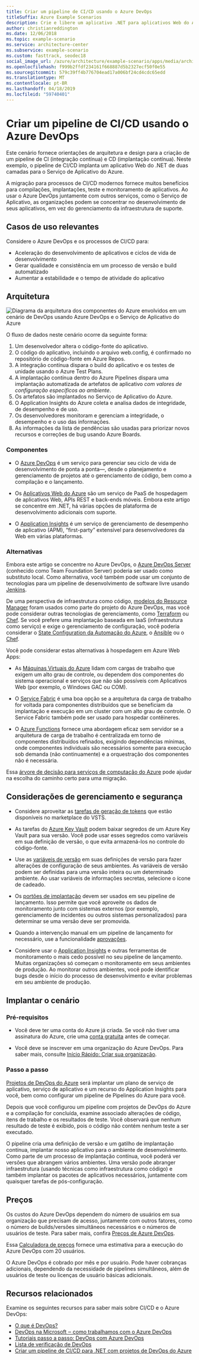 ```yaml
---
title: Criar um pipeline de CI/CD usando o Azure DevOps
titleSuffix: Azure Example Scenarios
description: Crie e libere um aplicativo .NET para aplicativos Web do Azure usando o Azure DevOps.
author: christianreddington
ms.date: 12/06/2018
ms.topic: example-scenario
ms.service: architecture-center
ms.subservice: example-scenario
ms.custom: fasttrack, seodec18
social_image_url: /azure/architecture/example-scenario/apps/media/architecture-devops-dotnet-webapp.svg
ms.openlocfilehash: f999b2ffdf234161f668887d5b2327ecf50f0e55
ms.sourcegitcommit: 579c39ff4b776704ead17a006bf24cd4cdc65edd
ms.translationtype: MT
ms.contentlocale: pt-BR
ms.lasthandoff: 04/18/2019
ms.locfileid: "59740401"
---
```

# <a name="design-a-cicd-pipeline-using-azure-devops"></a>Criar um pipeline de CI/CD usando o Azure DevOps

Este cenário fornece orientações de arquitetura e design para a criação de um pipeline de CI (integração contínua) e CD (implantação contínua). Neste exemplo, o pipeline de CI/CD implanta um aplicativo Web do .NET de duas camadas para o Serviço de Aplicativo do Azure.

A migração para processos de CI/CD modernos fornece muitos benefícios para compilações, implantações, teste e monitoramento de aplicativos. Ao usar o Azure DevOps juntamente com outros serviços, como o Serviço de Aplicativo, as organizações podem se concentrar no desenvolvimento de seus aplicativos, em vez do gerenciamento da infraestrutura de suporte.

## <a name="relevant-use-cases"></a>Casos de uso relevantes

Considere o Azure DevOps e os processos de CI/CD para:

- Aceleração do desenvolvimento de aplicativos e ciclos de vida de desenvolvimento
- Gerar qualidade e consistência em um processo de versão e build automatizado
- Aumentar a estabilidade e o tempo de atividade do aplicativo

## <a name="architecture"></a>Arquitetura

![Diagrama da arquitetura dos componentes do Azure envolvidos em um cenário de DevOps usando Azure DevOps e o Serviço de Aplicativo do Azure][architecture]

O fluxo de dados neste cenário ocorre da seguinte forma:

1. Um desenvolvedor altera o código-fonte do aplicativo.
2. O código do aplicativo, incluindo o arquivo web.config, é confirmado no repositório de código-fonte em Azure Repos.
3. A integração contínua dispara o build do aplicativo e os testes de unidade usando o Azure Test Plans.
4. A implantação contínua dentro do Azure Pipelines dispara uma implantação automatizada de artefatos de aplicativo *com valores de configuração específicos ao ambiente*.
5. Os artefatos são implantados no Serviço de Aplicativo do Azure.
6. O Application Insights do Azure coleta e analisa dados de integridade, de desempenho e de uso.
7. Os desenvolvedores monitoram e gerenciam a integridade, o desempenho e o uso das informações.
8. As informações da lista de pendências são usadas para priorizar novos recursos e correções de bug usando Azure Boards.

### <a name="components"></a>Componentes

- O [Azure DevOps][vsts] é um serviço para gerenciar seu ciclo de vida de desenvolvimento de ponta a ponta&mdash;, desde o planejamento e gerenciamento de projetos até o gerenciamento de código, bem como a compilação e o lançamento.

- Os [Aplicativos Web do Azure][web-apps] são um serviço de PaaS de hospedagem de aplicativos Web, APIs REST e back-ends móveis. Embora este artigo se concentre em .NET, há várias opções de plataforma de desenvolvimento adicionais com suporte.

- O [Application Insights][application-insights] é um serviço de gerenciamento de desempenho de aplicativo (APM), “first-party” extensível para desenvolvedores da Web em várias plataformas.

### <a name="alternatives"></a>Alternativas

Embora este artigo se concentre no Azure DevOps, o [Azure DevOps Server][azure-devops-server] (conhecido como Team Foundation Server) poderia ser usado como substituto local. Como alternativa, você também pode usar um conjunto de tecnologias para um pipeline de desenvolvimento de software livre usando [Jenkins][jenkins-on-azure].

De uma perspectiva de infraestrutura como código, [modelos do Resource Manager][arm-templates] foram usados como parte do projeto do Azure DevOps, mas você pode considerar outras tecnologias de gerenciamento, como [Terraform][terraform] ou [Chef][chef]. Se você prefere uma implantação baseada em IaaS (infraestrutura como serviço) e exige o gerenciamento de configuração, você poderia considerar o [State Configuration da Automação do Azure][desired-state-configuration], o [Ansible][ansible] ou o [Chef][chef].

Você pode considerar estas alternativas à hospedagem em Azure Web Apps:

- As [Máquinas Virtuais do Azure][compare-vm-hosting] lidam com cargas de trabalho que exigem um alto grau de controle, ou dependem dos componentes do sistema operacional e serviços que não são possíveis com Aplicativos Web (por exemplo, o Windows GAC ou COM).

- O [Service Fabric][service-fabric] é uma boa opção se a arquitetura da carga de trabalho for voltada para componentes distribuídos que se beneficiam da implantação e execução em um cluster com um alto grau de controle. O Service Fabric também pode ser usado para hospedar contêineres.

- O [Azure Functions][azure-functions] fornece uma abordagem eficaz sem servidor se a arquitetura de carga de trabalho é centralizada em torno de componentes distribuídos refinados, exigindo dependências mínimas, onde componentes individuais são necessários somente para execução sob demanda (não continuamente) e a orquestração dos componentes não é necessária.

Essa [árvore de decisão para serviços de computação do Azure](/azure/architecture/guide/technology-choices/compute-decision-tree) pode ajudar na escolha do caminho certo para uma migração.

## <a name="management-and-security-considerations"></a>Considerações de gerenciamento e segurança

- Considere aproveitar as [tarefas de geração de tokens][vsts-tokenization] que estão disponíveis no marketplace do VSTS.

- As tarefas do [Azure Key Vault][download-keyvault-secrets] podem baixar segredos de um Azure Key Vault para sua versão. Você pode usar esses segredos como variáveis em sua definição de versão, o que evita armazená-los no controle do código-fonte.

- Use as [variáveis de versão][vsts-release-variables] em suas definições de versão para fazer alterações de configuração de seus ambientes. As variáveis de versão podem ser definidas para uma versão inteira ou um determinado ambiente. Ao usar variáveis de informações secretas, selecione o ícone de cadeado.

- Os [portões de implantação][vsts-deployment-gates] devem ser usados em seu pipeline de lançamento. Isso permite que você aproveite os dados de monitoramento junto com sistemas externos (por exemplo, gerenciamento de incidentes ou outros sistemas personalizados) para determinar se uma versão deve ser promovida.

- Quando a intervenção manual em um pipeline de lançamento for necessário, use a funcionalidade [aprovações][vsts-approvals].

- Considere usar o [Application Insights][application-insights] e outras ferramentas de monitoramento o mais cedo possível no seu pipeline de lançamento. Muitas organizações só começam o monitoramento em seus ambientes de produção. Ao monitorar outros ambientes, você pode identificar bugs desde o início do processo de desenvolvimento e evitar problemas em seu ambiente de produção.

## <a name="deploy-the-scenario"></a>Implantar o cenário

### <a name="prerequisites"></a>Pré-requisitos

- Você deve ter uma conta do Azure já criada. Se você não tiver uma assinatura do Azure, crie uma [conta gratuita](https://azure.microsoft.com/free/?WT.mc_id=A261C142F) antes de começar.

- Você deve se inscrever em uma organização do Azure DevOps. Para saber mais, consulte [Início Rápido: Criar sua organização][vsts-account-create].

### <a name="walk-through"></a>Passo a passo

[Projetos de DevOps do Azure](/azure/devops-project/azure-devops-project-github) será implantar um plano de serviço de aplicativo, serviço de aplicativo e um recurso do Application Insights para você, bem como configurar um pipeline de Pipelines do Azure para você.

Depois que você configurou um pipeline com projetos de DevOps do Azure e a compilação for concluída, examine associado alterações de código, itens de trabalho e os resultados de teste. Você observará que nenhum resultado de teste é exibido, pois o código não contém nenhum teste a ser executado.

O pipeline cria uma definição de versão e um gatilho de implantação contínua, implantar nosso aplicativo para o ambiente de desenvolvimento. Como parte de um processo de implantação contínua, você poderá ver versões que abrangem vários ambientes. Uma versão pode abranger infraestrutura (usando técnicas como infraestrutura como código) e também implantar os pacotes de aplicativos necessários, juntamente com quaisquer tarefas de pós-configuração.

## <a name="pricing"></a>Preços

Os custos do Azure DevOps dependem do número de usuários em sua organização que precisam de acesso, juntamente com outros fatores, como o número de builds/versões simultâneos necessários e o números de usuários de teste. Para saber mais, confira [Preços de Azure DevOps][vsts-pricing-page].

Essa [Calculadora de preços][vsts-pricing-calculator] fornece uma estimativa para a execução do Azure DevOps com 20 usuários.

O Azure DevOps é cobrado por mês e por usuário. Pode haver cobranças adicionais, dependendo da necessidade de pipelines simultâneos, além de usuários de teste ou licenças de usuário básicas adicionais.

## <a name="related-resources"></a>Recursos relacionados

Examine os seguintes recursos para saber mais sobre CI/CD e o Azure DevOps:

- [O que é DevOps?][devops-whatis]
- [DevOps na Microsoft ‒ como trabalhamos com o Azure DevOps][devops-microsoft]
- [Tutoriais passo a passo: DevOps com Azure DevOps][devops-with-vsts]
- [Lista de verificação de DevOps][devops-checklist]
- [Criar um pipeline de CI/CD para .NET com projetos de DevOps do Azure][devops-project-create]

<!-- links -->

[ansible]: /azure/ansible/
[application-insights]: /azure/application-insights/app-insights-overview
[app-service-reference-architecture]: ../../reference-architectures/app-service-web-app/basic-web-app.md
[arm-templates]: /azure/azure-resource-manager/resource-group-overview#template-deployment
[architecture]: ./media/architecture-devops-dotnet-webapp.svg
[chef]: /azure/chef/
[design-patterns-availability]: /azure/architecture/patterns/category/availability
[design-patterns-resiliency]: /azure/architecture/patterns/category/resiliency
[design-patterns-scalability]: /azure/architecture/patterns/category/performance-scalability
[design-patterns-security]: /azure/architecture/patterns/category/security
[desired-state-configuration]: /azure/automation/automation-dsc-overview
[devops-microsoft]: /azure/devops/devops-at-microsoft/
[devops-with-vsts]: https://almvm.azurewebsites.net/labs/vsts/
[devops-checklist]: /azure/architecture/checklist/dev-ops
[application-insights]: https://azure.microsoft.com/services/application-insights/
[cloud-based-load-testing]: https://visualstudio.microsoft.com/team-services/cloud-load-testing/
[cloud-based-load-testing-on-premises]: /vsts/test/load-test/clt-with-private-machines?view=vsts
[jenkins-on-azure]: /azure/jenkins/
[devops-whatis]: /azure/devops/what-is-devops
[download-keyvault-secrets]: /vsts/pipelines/tasks/deploy/azure-key-vault?view=vsts
[resource-groups]: /azure/azure-resource-manager/resource-group-overview
[resiliency-app-service]: /azure/architecture/checklist/resiliency-per-service#app-service
[vsts]: /vsts/?view=vsts#pivot=services
[continuous-integration]: /azure/devops/what-is-continuous-integration
[continuous-delivery]: /azure/devops/what-is-continuous-delivery
[web-apps]: /azure/app-service/app-service-web-overview
[vsts-account-create]: /azure/devops/organizations/accounts/create-organization-msa-or-work-student?view=vsts
[vsts-approvals]: /vsts/pipelines/release/approvals/approvals?view=vsts
[devops-project]: https://portal.azure.com/?feature.customportal=false#create/Microsoft.AzureProject
[vsts-deployment-gates]: /vsts/pipelines/release/approvals/gates?view=vsts
[vsts-pricing-calculator]: https://azure.com/e/498aa024454445a8a352e75724f900b1
[vsts-pricing-page]: https://azure.microsoft.com/pricing/details/visual-studio-team-services/
[vsts-release-variables]: /vsts/pipelines/release/variables?view=vsts&tabs=batch
[vsts-tokenization]: https://marketplace.visualstudio.com/search?term=token&target=VSTS&category=All%20categories&sortBy=Relevance
[azure-key-vault]: /azure/key-vault/key-vault-overview
[infra-as-code]: https://blogs.msdn.microsoft.com/mvpawardprogram/2018/02/13/infrastructure-as-code/
[azure-devops-server]: https://visualstudio.microsoft.com/tfs/
[infra-as-code]: https://blogs.msdn.microsoft.com/mvpawardprogram/2018/02/13/infrastructure-as-code/
[service-fabric]: /azure/service-fabric/
[azure-functions]: /azure/azure-functions/
[azure-containers]: https://azure.microsoft.com/overview/containers/
[compare-vm-hosting]: /azure/app-service/choose-web-site-cloud-service-vm
[app-insights-cd-monitoring]: /azure/application-insights/app-insights-vsts-continuous-monitoring
[azure-region-pair-bcdr]: /azure/best-practices-availability-paired-regions
[devops-project-create]: /azure/devops-project/azure-devops-project-aspnet-core
[terraform]: /azure/terraform/
